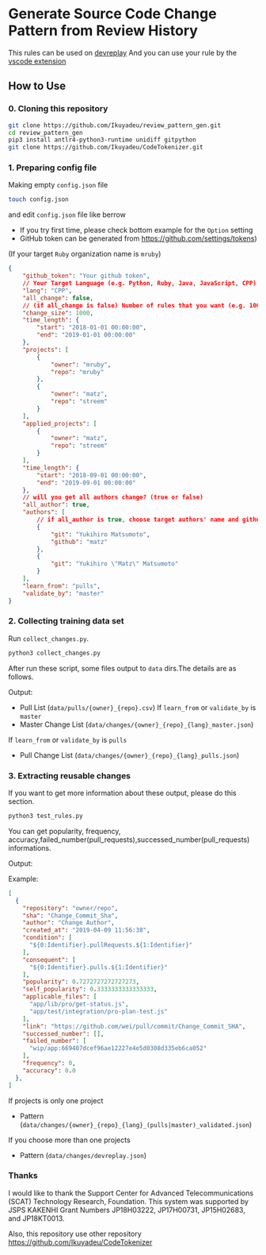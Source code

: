 # Generate Source Code Change Pattern from Review History

This rules can be used on [devreplay](https://www.npmjs.com/package/devreplay)
And you can use your rule by the [vscode extension](https://marketplace.visualstudio.com/items?itemName=Ikuyadeu.devreplay)

## How to Use

### 0. Cloning this repository

```sh
git clone https://github.com/Ikuyadeu/review_pattern_gen.git
cd review_pattern_gen
pip3 install antlr4-python3-runtime unidiff gitpython
git clone https://github.com/Ikuyadeu/CodeTokenizer.git
```

### 1. Preparing config file

Making empty `config.json` file

```sh
touch config.json
```

and edit `config.json` file like berrow

* If you try first time, please check bottom example for the `Option` setting
* GitHub token can be generated from https://github.com/settings/tokens)

(If your target `Ruby` organization name is `mruby`)
```json
{
    "github_token": "Your github token",
    // Your Target Language (e.g. Python, Ruby, Java, JavaScript, CPP)
    "lang": "CPP",
    "all_change": false,
    // (if all_change is false) Number of rules that you want (e.g. 100)
    "change_size": 1000,
    "time_length": {
        "start": "2018-01-01 00:00:00",
        "end": "2019-01-01 00:00:00"
    },
    "projects": [
        {
            "owner": "mruby",
            "repo": "mruby"
        },
        {
            "owner": "matz",
            "repo": "streem"
        }
    ],
    "applied_projects": [
        {
            "owner": "matz",
            "repo": "streem"
        }
    ],
    "time_length": {
        "start": "2018-09-01 00:00:00",
        "end": "2019-09-01 00:00:00"
    },
    // will you get all authors change? (true or false)
    "all_author": true,
    "authors": [
        // if all_author is true, choose target authors' name and github id
        {
            "git": "Yukihiro Matsumoto",
            "github": "matz"
        },
        {
            "git": "Yukihiro \"Matz\" Matsumoto"
        }
    ],
    "learn_from": "pulls",
    "validate_by": "master"
}
```

### 2. Collecting training data set

Run `collect_changes.py`.

```sh
python3 collect_changes.py
```

After run these script, some files output to `data` dirs.The details are as follows.

Output:
* Pull List (`data/pulls/{owner}_{repo}.csv`)
If `learn_from` or `validate_by` is `master`
* Master Change List (`data/changes/{owner}_{repo}_{lang}_master.json`)

If `learn_from` or `validate_by` is `pulls`
* Pull Change List (`data/changes/{owner}_{repo}_{lang}_pulls.json`)


### 3. Extracting reusable changes

If you want to get more information about these output, please do this section.
```sh
python3 test_rules.py
```
You can get popularity, frequency, accuracy,failed_number(pull_requests),successed_number(pull_requests) informations.


Output:

Example:

```json
[  
  {
    "repository": "owner/repo",
    "sha": "Change_Commit_Sha",
    "author": "Change Author",
    "created_at": "2019-04-09 11:56:38",
    "condition": [
      "${0:Identifier}.pullRequests.${1:Identifier}"
    ],
    "consequent": [
      "${0:Identifier}.pulls.${1:Identifier}"
    ],
    "popularity": 0.7272727272727273,
    "self_popularity": 0.3333333333333333,
    "applicable_files": [
      "app/lib/pro/get-status.js",
      "app/test/integration/pro-plan-test.js"
    ],
    "link": "https://github.com/wei/pull/commit/Change_Commit_SHA",
    "successed_number": [],
    "failed_number": [
      "wip/app:669407dcef96ae12227e4e5d0308d335eb6ca052"
    ],
    "frequency": 0,
    "accuracy": 0.0
  },
]
```
If projects is only one project

* Pattern (`data/changes/{owner}_{repo}_{lang}_(pulls|master)_validated.json`)

If you choose more than one projects

* Pattern (`data/changes/devreplay.json`)

### Thanks

I would like to thank the Support Center for Advanced Telecommunications (SCAT) Technology Research, Foundation. This system was supported by JSPS KAKENHI Grant Numbers JP18H03222, JP17H00731, JP15H02683, and JP18KT0013.

Also, this repository use other repository
https://github.com/Ikuyadeu/CodeTokenizer

